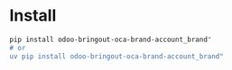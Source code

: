 # Install

```bash
pip install odoo-bringout-oca-brand-account_brand"
# or
uv pip install odoo-bringout-oca-brand-account_brand"
```
